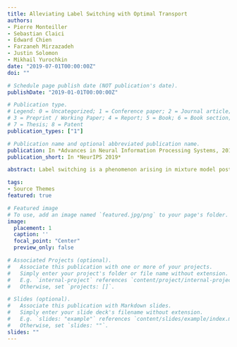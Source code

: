```yaml
---
title: Alleviating Label Switching with Optimal Transport
authors:
- Pierre Monteiller
- Sebastian Claici
- Edward Chien
- Farzaneh Mirzazadeh
- Justin Solomon
- Mikhail Yurochkin
date: "2019-07-01T00:00:00Z"
doi: ""

# Schedule page publish date (NOT publication's date).
publishDate: "2019-01-01T00:00:00Z"

# Publication type.
# Legend: 0 = Uncategorized; 1 = Conference paper; 2 = Journal article;
# 3 = Preprint / Working Paper; 4 = Report; 5 = Book; 6 = Book section;
# 7 = Thesis; 8 = Patent
publication_types: ["1"]

# Publication name and optional abbreviated publication name.
publication: In *Advances in Neural Information Processing Systems, 2019*
publication_short: In *NeurIPS 2019*

abstract: Label switching is a phenomenon arising in mixture model posterior inference that prevents one from meaningfully assessing posterior statistics using standard Monte Carlo procedures. This issue arises due to invariance of the posterior under actions of a group; for example, permuting the ordering of mixture components has no effect on posterior likelihood. We propose a resolution to label switching that leverages machinery from optimal transport.  Our algorithm efficiently computes posterior statistics in the quotient space of the symmetry group. We give conditions under which there is a meaningful solution to label switching and demonstrate advantages over alternative approaches on simulated and real data.

tags:
- Source Themes
featured: true

# Featured image
# To use, add an image named `featured.jpg/png` to your page's folder.
image:
  placement: 1
  caption: ''
  focal_point: "Center"
  preview_only: false

# Associated Projects (optional).
#   Associate this publication with one or more of your projects.
#   Simply enter your project's folder or file name without extension.
#   E.g. `internal-project` references `content/project/internal-project/index.md`.
#   Otherwise, set `projects: []`.

# Slides (optional).
#   Associate this publication with Markdown slides.
#   Simply enter your slide deck's filename without extension.
#   E.g. `slides: "example"` references `content/slides/example/index.md`.
#   Otherwise, set `slides: ""`.
slides: ""
---
```

